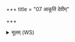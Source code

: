 +++
title = "07 आकूतिं देवीम्"

+++
<details><summary>मूलम् (WS)</summary>

आकूतिं देवीं सुभगां पुरो दधे चित्तस्य माता सुहवा नो अस्तु ।  
यामाशामेमि केवली सा मे अस्तु विदेयमेनां मनसि प्रविष्टाम् ॥ ७ ॥
</details>